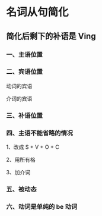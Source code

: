 # 名词从句简化



## 简化后剩下的补语是 Ving

### 一、主语位置

### 二、宾语位置

动词的宾语

介词的宾语



### 三、补语位置



### 四、主语不能省略的情况

1、改成 S + V + O + C

2、用所有格

3、加介词



### 五、被动态



### 六、动词是单纯的 be 动词

